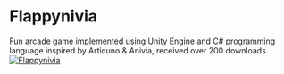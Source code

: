 # Flappynivia
Fun arcade game implemented using Unity Engine and C# programming language inspired by Articuno &amp; Anivia, received over 200 downloads.
[![Flappynivia](https://img.youtube.com/vi/dKXyd7k_UkA/0.jpg)](https://www.youtube.com/watch?v=dKXyd7k_UkA)

